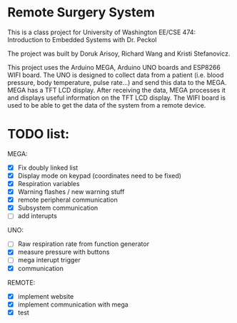 # Remote Surgery System

This is a class project for University of Washington EE/CSE 474: Introduction to Embedded Systems with Dr. Peckol

The project was built by Doruk Arisoy, Richard Wang and Kristi Stefanovicz.

This project uses the Arduino MEGA, Arduino UNO boards and ESP8266 WIFI board. The UNO is designed to collect data from a patient (i.e. blood pressure, body temperature, pulse rate...) and send this data to the MEGA. MEGA has a TFT LCD display. After receiving the data, MEGA processes it and displays useful information on the TFT LCD display. The WIFI board is used to be able to get the data of the system from a remote device.

# TODO list:
MEGA:
- [x] Fix doubly linked list
- [x] Display mode on keypad (coordinates need to be fixed)
- [x] Respiration variables
- [x] Warning flashes / new warning stuff
- [x] remote peripheral communication
- [x] Subsystem communication
- [ ] add interupts

UNO:
- [ ] Raw respiration rate from function generator
- [x] measure pressure with buttons
- [ ] mega interupt trigger
- [x] communication

REMOTE:
- [x] implement website
- [x] implement communication with mega
- [x] test

